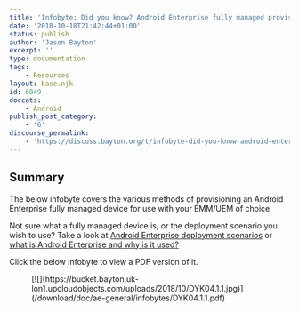 ```yaml
---
title: 'Infobyte: Did you know? Android Enterprise fully managed provisioning methods'
date: '2018-10-18T21:42:44+01:00'
status: publish
author: 'Jason Bayton'
excerpt: ''
type: documentation
tags: 
    - Resources
layout: base.njk
id: 6849
doccats:
    - Android
publish_post_category:
    - '6'
discourse_permalink:
    - 'https://discuss.bayton.org/t/infobyte-did-you-know-android-enterprise-work-managed-provisioning-methods/227'
---
```

Summary
-------

The below infobyte covers the various methods of provisioning an Android Enterprise fully managed device for use with your EMM/UEM of choice.

Not sure what a fully managed device is, or the deployment scenario you wish to use? Take a look at [Android Enterprise deployment scenarios](/docs/enterprise-mobility/android/infobyte-did-you-know-android-enterprise-deployment-scenarios/) or [what is Android Enterprise and why is it used?](/docs/enterprise-mobility/android/what-is-android-enterprise-and-why-is-it-used/)

Click the below infobyte to view a PDF version of it.

<figure class="wp-block-image">[![](https://bucket.bayton.uk-lon1.upcloudobjects.com/uploads/2018/10/DYK04.1.1.jpg)](/download/doc/ae-general/infobytes/DYK04.1.1.pdf)</figure>